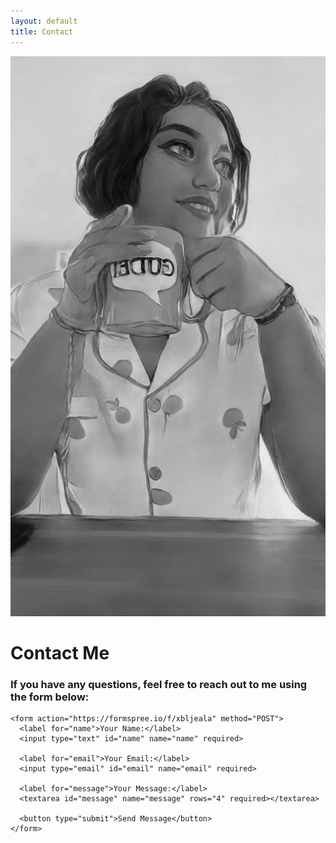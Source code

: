 ```yaml
---
layout: default
title: Contact
---
```


<div class="contact-form-container">
  <div class="contact-image">
    <img src="Images\me.JPEG" alt="">
  </div>
  <div class="contact-form">
    <h1>Contact Me</h1>
    <h3>If you have any questions, feel free to reach out to me using the form below:</h3>

    <form action="https://formspree.io/f/xbljeala" method="POST">
      <label for="name">Your Name:</label>
      <input type="text" id="name" name="name" required>
      
      <label for="email">Your Email:</label>
      <input type="email" id="email" name="email" required>
      
      <label for="message">Your Message:</label>
      <textarea id="message" name="message" rows="4" required></textarea>
      
      <button type="submit">Send Message</button>
    </form>
  </div>
</div>
